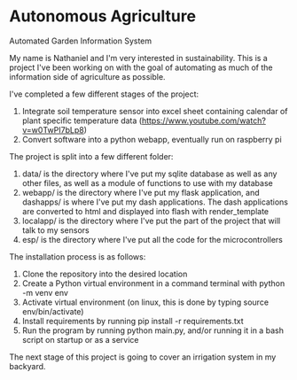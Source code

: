 # Autonomous Agriculture
 Automated Garden Information System

 My name is Nathaniel and I'm very interested in sustainability. This is a project I've been working on with the goal of automating as much of the information side of agriculture as possible.

 I've completed a few different stages of the project:

 1. Integrate soil temperature sensor into excel sheet containing calendar of plant specific temperature data (https://www.youtube.com/watch?v=w0TwPI7bLp8)
 2. Convert software into a python webapp, eventually run on raspberry pi

 The project is split into a few different folder:
 1. data/ is the directory where I've put my sqlite database as well as any other files, as well as a module of functions to use with my database
 2. webapp/ is the directory where I've put my flask application, and dashapps/ is where I've put my dash applications. The dash applications are converted to html and displayed into flash with render_template
 3. localapp/ is the directory where I've put the part of the project that will talk to my sensors
 4. esp/ is the directory where I've put all the code for the microcontrollers

The installation process is as follows:
1. Clone the repository into the desired location
2. Create a Python virtual environment in a command terminal with python -m venv env
3. Activate virtual environment (on linux, this is done by typing source env/bin/activate)
4. Install requirements by running pip install -r requirements.txt
5. Run the program by running python main.py, and/or running it in a bash script on startup or as a service

The next stage of this project is going to cover an irrigation system in my backyard.
